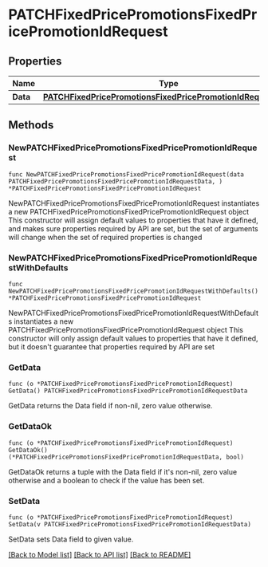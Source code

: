 # PATCHFixedPricePromotionsFixedPricePromotionIdRequest

## Properties

Name | Type | Description | Notes
------------ | ------------- | ------------- | -------------
**Data** | [**PATCHFixedPricePromotionsFixedPricePromotionIdRequestData**](PATCHFixedPricePromotionsFixedPricePromotionIdRequestData.md) |  | 

## Methods

### NewPATCHFixedPricePromotionsFixedPricePromotionIdRequest

`func NewPATCHFixedPricePromotionsFixedPricePromotionIdRequest(data PATCHFixedPricePromotionsFixedPricePromotionIdRequestData, ) *PATCHFixedPricePromotionsFixedPricePromotionIdRequest`

NewPATCHFixedPricePromotionsFixedPricePromotionIdRequest instantiates a new PATCHFixedPricePromotionsFixedPricePromotionIdRequest object
This constructor will assign default values to properties that have it defined,
and makes sure properties required by API are set, but the set of arguments
will change when the set of required properties is changed

### NewPATCHFixedPricePromotionsFixedPricePromotionIdRequestWithDefaults

`func NewPATCHFixedPricePromotionsFixedPricePromotionIdRequestWithDefaults() *PATCHFixedPricePromotionsFixedPricePromotionIdRequest`

NewPATCHFixedPricePromotionsFixedPricePromotionIdRequestWithDefaults instantiates a new PATCHFixedPricePromotionsFixedPricePromotionIdRequest object
This constructor will only assign default values to properties that have it defined,
but it doesn't guarantee that properties required by API are set

### GetData

`func (o *PATCHFixedPricePromotionsFixedPricePromotionIdRequest) GetData() PATCHFixedPricePromotionsFixedPricePromotionIdRequestData`

GetData returns the Data field if non-nil, zero value otherwise.

### GetDataOk

`func (o *PATCHFixedPricePromotionsFixedPricePromotionIdRequest) GetDataOk() (*PATCHFixedPricePromotionsFixedPricePromotionIdRequestData, bool)`

GetDataOk returns a tuple with the Data field if it's non-nil, zero value otherwise
and a boolean to check if the value has been set.

### SetData

`func (o *PATCHFixedPricePromotionsFixedPricePromotionIdRequest) SetData(v PATCHFixedPricePromotionsFixedPricePromotionIdRequestData)`

SetData sets Data field to given value.



[[Back to Model list]](../README.md#documentation-for-models) [[Back to API list]](../README.md#documentation-for-api-endpoints) [[Back to README]](../README.md)


